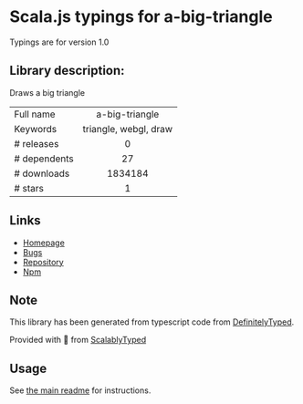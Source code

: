 
# Scala.js typings for a-big-triangle

Typings are for version 1.0

## Library description:
Draws a big triangle

|                    |                 |
| ------------------ | :-------------: |
| Full name          | a-big-triangle |
| Keywords           | triangle, webgl, draw |
| # releases         | 0 |
| # dependents       | 27 |
| # downloads        | 1834184 |
| # stars            | 1 |

## Links
- [Homepage](https://github.com/mikolalysenko/a-big-triangle#readme)
- [Bugs](https://github.com/mikolalysenko/a-big-triangle/issues)
- [Repository](https://github.com/mikolalysenko/a-big-triangle)
- [Npm](https://www.npmjs.com/package/a-big-triangle)
    


## Note
This library has been generated from typescript code from [DefinitelyTyped](https://definitelytyped.org).

Provided with :purple_heart: from [ScalablyTyped](https://github.com/oyvindberg/ScalablyTyped)

## Usage
See [the main readme](../../readme.md) for instructions.


